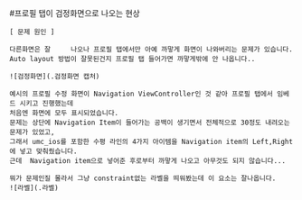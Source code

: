 #프로필 탭이 검정화면으로 나오는 현상
    
    [ 문제 원인 ]
    
    다른화면은 잘 	나오나 프로필 탭에서만 아예 까맣게 화면이 나와버리는 문제가 있습니다.
    Auto layout 방법이 잘못된건지 프로필 탭 들어가면 까맣게밖에 안 나옵니다..
    
    ![검정화면](.검정화면 캡처)
    
    예시의 프로필 수정 화면이 Navigation ViewController인 것 같아 프로필 탭에서 임베드 시키고 진행했는데
    처음엔 화면에 모두 표시되었습니다.
    문제는 상단에 Navigation Item이 들어가는 공백이 생기면서 전체적으로 30정도 내려오는 문제가 있었고,
    그래서 umc_ios를 포함한 수평 라인의 4가지 아이템을 Navigation item의 Left,Right에 넣고 맞춰줬습니다.
    근데  Navigation item으로 넣어준 후로부터 까맣게 나오고 아무것도 되지 않습니다...
    
    뭐가 문제인질 몰라서 그냥 constraint없는 라벨을 띄워봤는데 이 요소는 잘나옵니다.
    ![라벨](.라벨)
